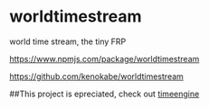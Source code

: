 # worldtimestream
world time stream, the tiny FRP

https://www.npmjs.com/package/worldtimestream

https://github.com/kenokabe/worldtimestream


##This project is epreciated, check out [timeengine](https://github.com/kenokabe/timeengine)

